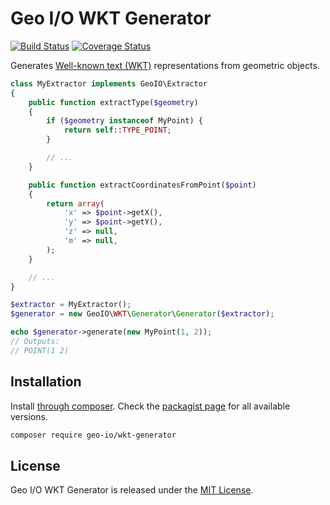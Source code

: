 Geo I/O WKT Generator
=====================

[![Build Status](https://travis-ci.org/geo-io/wkt-generator.svg?branch=master)](https://travis-ci.org/geo-io/wkt-generator)
[![Coverage Status](https://coveralls.io/repos/github/geo-io/wkt-generator/badge.svg?branch=master)](https://coveralls.io/github/geo-io/wkt-generator?branch=master)

Generates [Well-known text (WKT)](http://en.wikipedia.org/wiki/Well-known_text)
representations from geometric objects.

```php
class MyExtractor implements GeoIO\Extractor
{
    public function extractType($geometry)
    {
        if ($geometry instanceof MyPoint) {
            return self::TYPE_POINT;
        }

        // ...
    }

    public function extractCoordinatesFromPoint($point)
    {
        return array(
            'x' => $point->getX(),
            'y' => $point->getY(),
            'z' => null,
            'm' => null,
        );
    }

    // ...
}

$extractor = MyExtractor();
$generator = new GeoIO\WKT\Generator\Generator($extractor);

echo $generator->generate(new MyPoint(1, 2));
// Outputs:
// POINT(1 2)
```

Installation
------------

Install [through composer](http://getcomposer.org). Check the
[packagist page](https://packagist.org/packages/geo-io/wkt-generator) for all
available versions.

```bash
composer require geo-io/wkt-generator
```

License
-------

Geo I/O WKT Generator is released under the [MIT License](LICENSE).

